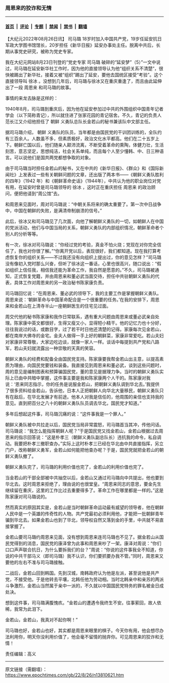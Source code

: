 ### 周恩来的狡诈和无情

---

#### [首页](../../../..?n13810621) &nbsp;|&nbsp; [评论](../../../../../epoch-comment?n13810621) &nbsp;|&nbsp; [专题](../../../../../epoch-special?n13810621) &nbsp;|&nbsp; [禁闻](../../../../../epoch-news?n13810621) &nbsp;|&nbsp; [禁书](../../../../../books?n13810621) &nbsp;|&nbsp; [翻墙](https://github.com/gfw-breaker/nogfw/blob/master/README.md?n13810621)


<div class="post_content" id="artbody" itemprop="articleBody">
 <!-- article content begin -->
 <p>
  【大纪元2022年08月26日讯】
  <ok href="https://www.epochtimes.com/gb/tag/%E5%8F%B8%E9%A9%AC%E7%92%90.html">
   司马璐
  </ok>
  18岁时加入中国共产党，19岁任延安抗日军政大学图书馆馆长，20岁担任《新华日报》延安办事处主任。脱离中共后，长期从事党史研究，被称为党史专家。
 </p>
 <p>
  我在大纪元网站8月23日刊登的“党史专家
  <ok href="https://www.epochtimes.com/gb/tag/%E5%8F%B8%E9%A9%AC%E7%92%90.html">
   司马璐
  </ok>
  破碎的“延安梦”（5）”一文中说过，司马璐在延安新华社工作时，因为他的直接领导认为他“组织关系不清楚”，很快被踢出了新华社，接着又被“组织”踢出了延安，要他去国统区接受“考验”。这个直接领导叫
  <ok href="https://www.epochtimes.com/gb/tag/%E5%BE%90%E5%86%B0.html">
   徐冰
  </ok>
  。没想到几年后，司马璐与徐冰又在重庆重逢了，而且由此延伸出了一段
  <ok href="https://www.epochtimes.com/gb/tag/%E5%91%A8%E6%81%A9%E6%9D%A5.html">
   周恩来
  </ok>
  和司马璐的故事。
 </p>
 <p>
  事情的来龙去脉是这样的：
 </p>
 <p>
  1940年8月，司马璐到重庆后，因为他在延安参加过中共的外围组织中国青年记者学会（以下简称青记），所以就住进了张家花园的青记宿舍。不久，青记的负责人范长江又介绍他担任了
  <ok href="https://www.epochtimes.com/gb/tag/%E6%9C%9D%E9%B2%9C.html">
   朝鲜
  </ok>
  义勇队总队长金若山的秘书兼该队中文部主任。
 </p>
 <p>
  据司马璐介绍，
  <ok href="https://www.epochtimes.com/gb/tag/%E6%9C%9D%E9%B2%9C.html">
   朝鲜
  </ok>
  义勇队的队员，当年都是由国民党的干训团训练的，全队约有三百余人。人数虽不多，但素质极好，政治文化水平都高。他们在二十五岁上下。朝鲜亡国以后，他们随亲人颠沛流离，不断受着革命的熏陶，体健力壮，生活刻苦，意志坚定，思想纯洁，社会关系单纯，而且每个人至少懂韩、中、日三种语言。可以说他们是国共两党都想争取的对象。
 </p>
 <p>
  由于司马璐当时担任金若山的秘书，又在中共的《新华日报》、《群众》和《国际新闻社》上发表过一些有关朝鲜问题的文章，还出版了两本书——《朝鲜义勇队胜利的四年》（1942 年）和《朝鲜革命史话》（1944年），中共认为他的职业岗位对党有用，在延安时曾是司马璐领导的
  <ok href="https://www.epochtimes.com/gb/tag/%E5%BE%90%E5%86%B0.html">
   徐冰
  </ok>
  ，这时正在重庆担任
  <ok href="https://www.epochtimes.com/gb/tag/%E5%91%A8%E6%81%A9%E6%9D%A5.html">
   周恩来
  </ok>
  的政治顾问，便把他请到“周公馆”去。
 </p>
 <p>
  和周恩来见面时，周对司马璐说：“中朝关系将来的确太重要了。第一次中日战争中，中国在朝鲜的失败，是满清帝制崩溃的信号。”
 </p>
 <p>
  此后，徐冰又和司马璐见了几次面，向他了解朝鲜义勇队的一切，如朝鲜人在中国的党派活动，他们与中国当局的关系，朝鲜义勇队的内部组织情况，朝鲜革命者个别人的分析等等。
 </p>
 <p>
  有一次，徐冰对司马璐说：“你经过党的考验，真金不怕火烧；党现在对你完全信任了，我也对你很了解。”“你离开党以后，表现很好，我们都知道。现在我打算考虑恢复你的组织关系——不过我还没有向组织上提出过，你的意见怎样？”司马璐没有像初入党时那么兴奋，但听了徐冰这一番话，心里也很高兴，随口说出：“假如组织上信任我，相信我还能为革命工作，我自然是愿意的。”不久，司马璐被通知，正式恢复党籍，并由周恩来和董必武当面交待，担任中共驻朝鲜义勇队的代表，具体工作对周恩来的另一政治秘书陈家康负责。
 </p>
 <p>
  司马璐回忆说：“在周恩来、董必武的领导下，我的主要工作是掌握朝鲜义勇队。周恩来说：‘朝鲜革命与中国革命配合是一个很重要的任务。’在我的安排下，周恩来和金若山在上清寺半山一座朝鲜医生的住宅见过面。
 </p>
 <p>
  周交代他的秘书陈家康和我作日常联系，遇有重大问题由周恩来或董必武亲自处理。陈家康中英文都很好，生得又瘦又小，显得短小精干。他的记忆力也十分好，往往我说过的话，或数目字，过了若干时日他还清楚的记得。家康每次见金若山，都在南岸大佛寺的金宅。金夫人做得一手上好的朝鲜菜，家康非常爱吃。若山夫妇对家康非常尊敬，大家边吃边谈，就像一家人一样。谈话中每提到共产党和八路军，若山夫妇就流露出一种崇敬的天真的笑容。
 </p>
 <p>
  朝鲜义勇队的经费和配备全由国民党支持。陈家康要我帮金若山出主意，以提高素质为理由，向国民党要钱和装备。我直接见到周恩来和董必武，谈到这些问题时，周的意见是编制图表和预算骗国民党，董的意见是据理力争。当时的朝鲜义勇队实际上已由中共暗中掌握，这件事主要是我和陈家康两个人干的。陈家康对我说：‘恩来同志指示，你的任务是说服金若山，把朝鲜义勇队调到华北去。’我提供了很多资料给金若山，告诉他，日本人正把朝鲜人向华北大量移民，朝鲜义勇队只有在敌后，在华北发展才有前途。他本人对我是信任的，他周围的亲信也支持我的意见。直到把百分之八十的朝鲜义勇队队员调去华北，国民党才知道。”
 </p>
 <p>
  多年后想起这件事，司马璐沉痛的说：“这件事我是一个罪人。”
 </p>
 <p>
  朝鲜义勇队被中共拉走以后，国民党当局非常震怒，司马璐首当其冲，传他问话。司马璐说：“我怎么能指挥朝鲜人呢？”于是国民党又找金若山，金若山根据过去周恩来的指示回答说：“这是朴孝三（朝鲜义勇队副总队长）违抗我的命令，私自调动。我要把朴孝三撤职查办。”实际上这时朴孝三已经在华北由中共直接指挥，另立门户，改称朝鲜义勇军，金若山如何能把他查办呢？于是，国民党就把金若山的朝鲜义勇队撤了。
 </p>
 <p>
  朝鲜义勇队完了，司马璐的利用价值也完了，金若山的利用价值也完了。
 </p>
 <p>
  当金若山的干部全部被中共抽空以后，金若山又通过司马璐向中共提出，他也要到华北去。这时周恩来拒绝了，理由说的也很堂皇。“周恩来同志的意思，要金先生继续留在重庆，这里的工作比过去重要得多了。革命工作在哪里都是一样的。”这是陈家康对司马璐说的。
 </p>
 <p>
  然而真实的原因其实是，金若山是当时朝鲜革命运动最有威望的领导者，他在朝鲜人民中是一个英雄的传奇性的人物。共产党最初必须利用他，才能把一批朝鲜青年骗到华北去。如果金若山也到了华北，领导权自然又落到金的手里，中共就不易直接掌握了。
 </p>
 <p>
  金若山要司马璐约周恩来见面，没有想到周恩来连司马璐也不见了。据金若山从国民党得到的消息，国民党的康泽曾为此事和周恩来吵了一架。康泽对周说：“你们口口声声联合抗日，为什么要拆我们的台？”周说：“你说的这件事我全不知道，你说的中共干部马义（即司马璐）我不认识，你们要抓要办我不管。”同时，周恩来又要他的左右不准与司马璐接触。
 </p>
 <p>
  二战后，金若山回到韩国。先到汉城，南韩政府认为他是左派，甚至说他是共产党，不接受他。于是他转去平壤，北韩任他为劳动相。当时北韩亲中和亲苏的两派斗争激烈，金若山当然属于亲中一派的，不久就以中国国民党特务的罪名被金日成处决。
 </p>
 <p>
  想到这件事，司马璐满腹愧疚。“金若山的遭遇令我终生不安。往事萦回，故人依稀，我常为此泪下。
 </p>
 <p>
  金若山，金若山，我真对不起你啊！”
 </p>
 <p>
  司马璐也好，金若山也好，其实都是周恩来眼里的棋子。今天你有用，他会想尽办法利用你，明天你没利用价值了，他会毫不留情的抛弃你。可见周恩来的狡诈和无情！
 </p>
 <p>
  责任编辑：高义
 </p>
 <!-- article content end -->
 <div id="below_article_ad">
 </div>
</div>


---

原文链接（需翻墙）：https://www.epochtimes.com/gb/22/8/26/n13810621.htm